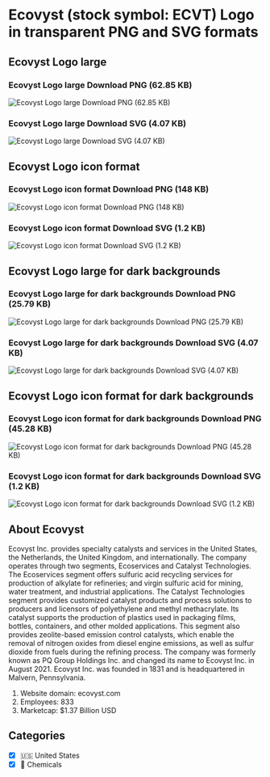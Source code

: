 # Ecovyst (stock symbol: ECVT) Logo in transparent PNG and SVG formats

## Ecovyst Logo large

### Ecovyst Logo large Download PNG (62.85 KB)

![Ecovyst Logo large Download PNG (62.85 KB)](/img/orig/ECVT_BIG-6572cc4a.png)

### Ecovyst Logo large Download SVG (4.07 KB)

![Ecovyst Logo large Download SVG (4.07 KB)](/img/orig/ECVT_BIG-78ee286c.svg)

## Ecovyst Logo icon format

### Ecovyst Logo icon format Download PNG (148 KB)

![Ecovyst Logo icon format Download PNG (148 KB)](/img/orig/ECVT-7ad8c890.png)

### Ecovyst Logo icon format Download SVG (1.2 KB)

![Ecovyst Logo icon format Download SVG (1.2 KB)](/img/orig/ECVT-13cdd6b8.svg)

## Ecovyst Logo large for dark backgrounds

### Ecovyst Logo large for dark backgrounds Download PNG (25.79 KB)

![Ecovyst Logo large for dark backgrounds Download PNG (25.79 KB)](/img/orig/ECVT_BIG.D-71637bcc.png)

### Ecovyst Logo large for dark backgrounds Download SVG (4.07 KB)

![Ecovyst Logo large for dark backgrounds Download SVG (4.07 KB)](/img/orig/ECVT_BIG.D-037504cb.svg)

## Ecovyst Logo icon format for dark backgrounds

### Ecovyst Logo icon format for dark backgrounds Download PNG (45.28 KB)

![Ecovyst Logo icon format for dark backgrounds Download PNG (45.28 KB)](/img/orig/ECVT.D-51768b1c.png)

### Ecovyst Logo icon format for dark backgrounds Download SVG (1.2 KB)

![Ecovyst Logo icon format for dark backgrounds Download SVG (1.2 KB)](/img/orig/ECVT.D-d8d8a599.svg)

## About Ecovyst

Ecovyst Inc. provides specialty catalysts and services in the United States, the Netherlands, the United Kingdom, and internationally. The company operates through two segments, Ecoservices and Catalyst Technologies. The Ecoservices segment offers sulfuric acid recycling services for production of alkylate for refineries; and virgin sulfuric acid for mining, water treatment, and industrial applications. The Catalyst Technologies segment provides customized catalyst products and process solutions to producers and licensors of polyethylene and methyl methacrylate. Its catalyst supports the production of plastics used in packaging films, bottles, containers, and other molded applications. This segment also provides zeolite-based emission control catalysts, which enable the removal of nitrogen oxides from diesel engine emissions, as well as sulfur dioxide from fuels during the refining process. The company was formerly known as PQ Group Holdings Inc. and changed its name to Ecovyst Inc. in August 2021. Ecovyst Inc. was founded in 1831 and is headquartered in Malvern, Pennsylvania.

1. Website domain: ecovyst.com
2. Employees: 833
3. Marketcap: $1.37 Billion USD


## Categories
- [x] 🇺🇸 United States
- [x] 🧪 Chemicals
